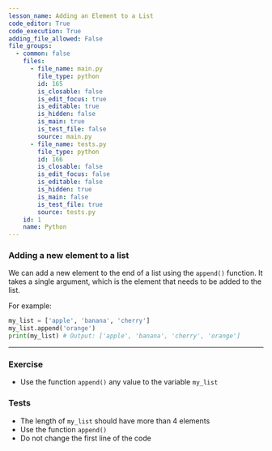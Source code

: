 ```yaml
---
lesson_name: Adding an Element to a List
code_editor: True
code_execution: True
adding_file_allowed: False
file_groups:
  - common: false
    files:
      - file_name: main.py
        file_type: python
        id: 165
        is_closable: false
        is_edit_focus: true
        is_editable: true
        is_hidden: false
        is_main: true
        is_test_file: false
        source: main.py
      - file_name: tests.py
        file_type: python
        id: 166
        is_closable: false
        is_edit_focus: false
        is_editable: false
        is_hidden: true
        is_main: false
        is_test_file: true
        source: tests.py
    id: 1
    name: Python
---
```


### Adding a new element to a list

We can add a new element to the end of a list using the `append()` function. It takes a single argument, which is the element that needs to be added to the list.

For example:

```python
my_list = ['apple', 'banana', 'cherry']
my_list.append('orange')
print(my_list) # Output: ['apple', 'banana', 'cherry', 'orange']
```

---

### Exercise

- Use the function `append()` any value to the variable `my_list`

### Tests

<ul>
<li id="test-1">The length of <code>my_list</code> should have more than 4 elements</li>
<li id="test-2">Use the function <code>append()</code></li>
<li id="test-3">Do not change the first line of the code</li>
</ul>
